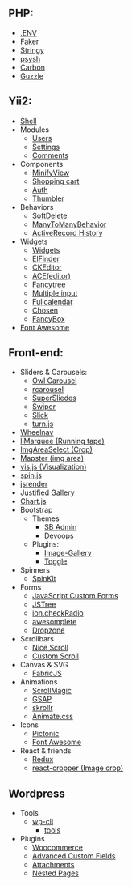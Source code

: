 ## PHP:
  - [.ENV](https://github.com/vlucas/phpdotenv)
  - [Faker](https://github.com/fzaninotto/Faker)
  - [Stringy](https://github.com/danielstjules/Stringy)
  - [psysh](https://github.com/bobthecow/psysh)
  - [Carbon](https://github.com/briannesbitt/carbon)
  - [Guzzle](https://github.com/guzzle/guzzle)
  
## Yii2:
  - [Shell](https://github.com/svkurowski/yii2-shell)
  - Modules
    - [Users](https://github.com/dektrium/yii2-user)
    - [Settings](https://github.com/phemellc/yii2-settings)
    - [Comments](https://github.com/yeesoft/yii2-comments)
  - Components
    - [MinifyView](https://github.com/rmrevin/yii2-minify-view)
    - [Shopping cart](https://github.com/omnilight/yii2-shopping-cart)
    - [Auth](https://github.com/Nodge/yii2-eauth)
    - [Thumbler](https://github.com/Alex-Bond/yii2-thumbler)
  - Behaviors
    - [SoftDelete](https://github.com/yii2tech/ar-softdelete)
    - [ManyToManyBehavior](https://github.com/voskobovich/ManyToManyBehavior)
    - [ActiveRecord History](https://github.com/bupy7/yii2-activerecord-history)
  - Widgets
    - [Widgets](https://github.com/kartik-v/yii2-widgets)
    - [ElFinder](https://github.com/MihailDev/yii2-elfinder)
    - [CKEditor](https://github.com/MihailDev/yii2-ckeditor)
    - [ACE(editor)](https://github.com/trntv/yii2-aceeditor)
    - [Fancytree](https://github.com/wbraganca/yii2-fancytree-widget)
    - [Multiple input](https://github.com/unclead/yii2-multiple-input)
    - [Fullcalendar](https://github.com/philippfrenzel/yii2fullcalendar)
    - [Chosen](https://github.com/RomeroMsk/yii2-chosen)
    - [FancyBox](https://github.com/newerton/yii2-fancybox)
  - [Font Awesome](https://github.com/rmrevin/yii2-fontawesome)
 
  
## Front-end:
  - Sliders & Carousels:
    - [Owl Carousel](http://owlcarousel.owlgraphic.com/)
    - [rcarousel](https://github.com/ryrych/rcarousel)
    - [SuperSliedes](https://github.com/nicinabox/superslides)
    - [Swiper](https://github.com/nolimits4web/swiper)
    - [Slick](https://github.com/kenwheeler/slick)
    - [turn.js](https://github.com/blasten/turn.js)
  - [Wheelnav](https://github.com/softwaretailoring/wheelnav)
  - [liMarquee (Running tape)](https://github.com/omcg33/jquery.limarquee)
  - [ImgAreaSelect (Crop)](https://github.com/odyniec/imgareaselect)
  - [Mapster (img area)](https://github.com/jamietre/imagemapster)
  - [vis.js (Visualization)](https://github.com/almende/vis)
  - [spin.js](https://github.com/fgnass/spin.js)
  - [jsrender](https://github.com/borismoore/jsrender)
  - [Justified Gallery](https://github.com/miromannino/Justified-Gallery)
  - [Chart.js](https://github.com/nnnick/Chart.js)
  - Bootstrap
    - Themes
      - [SB Admin](https://github.com/IronSummitMedia/startbootstrap-sb-admin-2)
      - [Devoops](https://github.com/devoopsme/devoops)
    - Plugins:
      - [Image-Gallery](https://github.com/blueimp/Bootstrap-Image-Gallery)
      - [Toggle](https://github.com/minhur/bootstrap-toggle)
  - Spinners
    - [SpinKit](https://github.com/tobiasahlin/SpinKit)
  - Forms
    - [JavaScript Custom Forms](https://github.com/w3co/jcf)
    - [JSTree](https://github.com/vakata/jstree)
    - [ion.checkRadio](https://github.com/IonDen/ion.checkRadio/)
    - [awesomplete](https://github.com/LeaVerou/awesomplete)
    - [Dropzone](https://github.com/enyo/dropzone/)
  - Scrollbars
    - [Nice Scroll](https://github.com/inuyaksa/jquery.nicescroll)
    - [Custom Scroll](https://github.com/malihu/malihu-custom-scrollbar-plugin)
  - Canvas & SVG
    - [FabricJS](https://github.com/kangax/fabric.js)
  - Animations
    - [ScrollMagic](https://github.com/janpaepke/ScrollMagic)
    - [GSAP](https://github.com/greensock/GreenSock-JS)
    - [skrollr](https://github.com/Prinzhorn/skrollr)
    - [Animate.css](https://github.com/daneden/animate.css)
  - Icons
    - [Pictonic](https://pictonic.co/)
    - [Font Awesome](https://github.com/FortAwesome/Font-Awesome)
  - React & friends
    - [Redux](https://github.com/reactjs/redux) 
    - [react-cropper (Image crop)](https://github.com/roadmanfong/react-cropper)

## Wordpress
  - Tools
    - [wp-cli](https://github.com/wp-cli/wp-cli)
      - [tools](https://github.com/wp-cli/wp-cli.github.com/blob/master/docs/tools/index.md) 
  - Plugins
    - [Woocommerce](https://github.com/woothemes/woocommerce)
    - [Advanced Custom Fields](https://github.com/elliotcondon/acf)
    - [Attachments](https://github.com/jchristopher/attachments/)
    - [Nested Pages](https://ru.wordpress.org/plugins/wp-nested-pages/)
